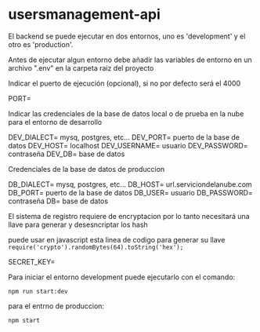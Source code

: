 # usersmanagement-api

El backend se puede ejecutar en dos entornos, uno es 'development' y el otro es 'production'.

Antes de ejecutar algun entorno debe añadir las variables de entorno en un archivo ".env" en la carpeta raiz del proyecto

Indicar el puerto de ejecución (opcional), si no por defecto será el 4000

PORT=

Indicar las credenciales de la base de datos local o de prueba en la nube para el entorno de desarrollo

DEV_DIALECT=  mysq, postgres, etc... 
DEV_PORT=  puerto de la base de datos 
DEV_HOST=  localhost 
DEV_USERNAME=  usuario 
DEV_PASSWORD=  contraseña 
DEV_DB=  base de datos 

Credenciales de la base de datos de produccion

DB_DIALECT=  mysq, postgres, etc... 
DB_HOST=  url.serviciondelanube.com 
DB_PORT=  puerto de la base de datos 
DB_USER=  usuario 
DB_PASSWORD=  contraseña 
DB=  base de datos 

El sistema de registro requiere de encryptacion por lo tanto necesitará una llave para generar y desesncriptar los hash

puede usar en javascript esta linea de codigo para generar su llave
`require('crypto').randomBytes(64).toString('hex');`

SECRET_KEY=

Para iniciar el entorno development puede ejecutarlo con el comando:

`npm run start:dev`

para el entrno de produccion:

`npm start`
